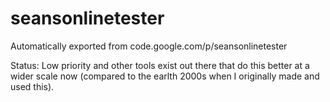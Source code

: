 # seansonlinetester
Automatically exported from code.google.com/p/seansonlinetester

Status: Low priority and other tools exist out there that do this better at a wider scale now (compared to the earlth 2000s when I originally made and used this).
